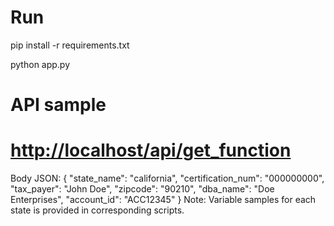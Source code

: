 # Run 
pip install -r requirements.txt

python app.py

# API sample 
  # [http://localhost/api/get_function](http://127.0.0.1:5000/api/get_function)
  Body JSON:
  {
    "state_name": "california",
    "certification_num": "000000000",
    "tax_payer": "John Doe",
    "zipcode": "90210",
    "dba_name": "Doe Enterprises",
    "account_id": "ACC12345"
}
Note: Variable samples for each state is provided in corresponding scripts.
